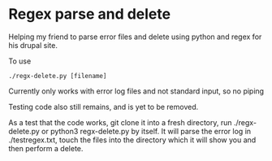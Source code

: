 # Regex parse and delete

Helping my friend to parse error files and delete using python and regex for his
drupal site.

To use

```{python}
./regx-delete.py [filename]
```

Currently only works with error log files and not standard input, so no piping

Testing code also still remains, and is yet to be removed.

As a test that the code works, git clone it into a fresh directory, run
./regx-delete.py or python3 regx-delete.py by itself. It will parse the error
log in ./testregex.txt, touch the files into the directory which it will show
you and then perform a delete.
